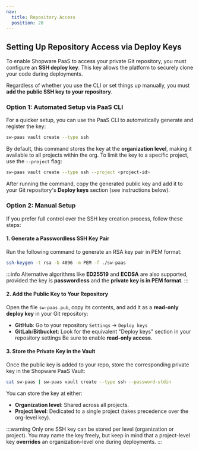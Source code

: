 ```yaml
---
nav:
  title: Repository Access
  position: 20
---
```


## Setting Up Repository Access via Deploy Keys

To enable Shopware PaaS to access your private Git repository, you must configure an **SSH deploy key**. This key allows the platform to securely clone your code during deployments.

Regardless of whether you use the CLI or set things up manually, you must **add the public SSH key to your repository**.

### Option 1: Automated Setup via PaaS CLI

For a quicker setup, you can use the PaaS CLI to automatically generate and register the key:

```sh
sw-paas vault create --type ssh
```

By default, this command stores the key at the **organization level**, making it available to all projects within the org. To limit the key to a specific project, use the `--project` flag:

```sh
sw-paas vault create --type ssh --project <project-id>
```

After running the command, copy the generated public key and add it to your Git repository's **Deploy keys** section (see instructions below).

### Option 2: Manual Setup

If you prefer full control over the SSH key creation process, follow these steps:

#### 1. Generate a Passwordless SSH Key Pair

Run the following command to generate an RSA key pair in PEM format:

```bash
ssh-keygen -t rsa -b 4096 -m PEM -f ./sw-paas
```

:::info
Alternative algorithms like **ED25519** and **ECDSA** are also supported, provided the key is **passwordless** and the **private key is in PEM format**.
:::

#### 2. Add the Public Key to Your Repository

Open the file `sw-paas.pub`, copy its contents, and add it as a **read-only deploy key** in your Git repository:

- **GitHub**: Go to your repository `Settings` → `Deploy keys`
- **GitLab**/**Bitbucket**: Look for the equivalent "Deploy keys" section in your repository settings
  Be sure to enable **read-only access**.

#### 3. Store the Private Key in the Vault

Once the public key is added to your repo, store the corresponding private key in the Shopware PaaS Vault:

```bash
cat sw-paas | sw-paas vault create --type ssh --password-stdin
```

You can store the key at either:

- **Organization level**: Shared across all projects.
- **Project level**: Dedicated to a single project (takes precedence over the org-level key).

:::warning
Only one SSH key can be stored per level (organization or project). You may name the key freely, but keep in mind that a project-level key **overrides** an organization-level one during deployments.
:::
